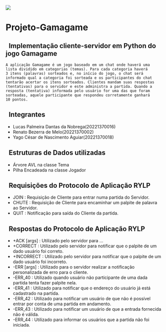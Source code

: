 <img src="https://img.shields.io/badge/Python-3776AB?style=for-the-badge&logo=python&logoColor=white%22/%3E" />

# Projeto-Gamagame

## &nbsp; Implementação cliente-servidor em Python do jogo Gamagame

    A aplicação Gamagame é um jogo baseado em um chat onde haverá uma
    lista dividido em categorias (temas). Para cada categoria haverá 
    3 itens (palavras) sorteados e, no início do jogo, o chat será 
    informado qual a categoria foi sorteada e os participantes do chat
    tentarão acertar os itens sorteados. Clientes mandam suas respostas
    (tentativas) para o servidor e este administra a partida. Quando a 
    resposta (tentativa) informada pelo usuário for uma das que foram 
    sorteadas, aquele participante que respondeu corretamente ganhará 
    10 pontos.


## &nbsp; Integrantes
  - Lucas Palmeira Dantas da Nobrega(20221370016)
  - Renato Bezerra de Melo(20221370002)
  - Yago César de Nascimento Aguiar(20221370018)


## &nbsp; Estruturas de Dados utilizadas
  - Árvore AVL na classe Tema
  - Pilha Encadeada na classe Jogador


## &nbsp; Requisições do Protocolo de Aplicação RYLP
  - JOIN : Requisição de Cliente para entrar numa partida do Servidor.
  - CHUTE : Requisição de Cliente para encaminhar um palpite de palavra ao Servidor.
  - QUIT : Notificação para saída do Cliente da partida.

## &nbsp; Respostas do Protocolo de Aplicação RYLP
  - +ACK [args] : Utilizado pelo servidor para ...
  - +CORRECT : Utilizado pelo servidor para notificar que o palpite de um dado usuário foi correto.
  - +INCORRECT : Utilizado pelo servidor para notificar que o palpite de um dado usuário foi incorreto.
  - -ERR [args] : Utilizado para o servidor realizar a notificação personalizada de erro para o cliente.
  - -ERR_40 : Utilizado quando usuário não participante de uma dada partida tenta fazer palpite nela.
  - -ERR_41 : Utilizado para notificar que o endereço do usuário já está cadastrado na partida.
  - -ERR_42 : Utilizado para notificar um usuário de que não é possível entrar por conta de uma partida em andamento.
  - -ERR_43 : Utilizado para notificar um usuário de que a entrada fornecida não é válida.
  - -ERR_44 : Utilizado para informar os usuários que a partida não foi iniciada.